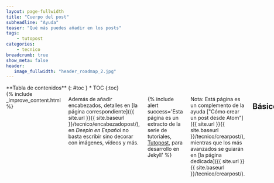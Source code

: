 ```yaml
---
layout: page-fullwidth
title: "Cuerpo del post"
subheadline: "Ayuda"
teaser: "Qué más puedes añadir en los posts"
tags:
    - tutopost
categories:
    - tecnico
breadcrumb: true
show_meta: false
header:
   image_fullwidth: "header_roadmap_2.jpg"
---
```

<div class="row">
<div class="medium-4 medium-push-8 columns" markdown="1">
<div class="panel radius" markdown="1">
**Tabla de contenidos**
{: #toc }
*  TOC
{:toc}
</div>
</div><!-- /.medium-4.columns -->

<div class="medium-8 medium-pull-4 columns" markdown="1">
{% include _improve_content.html %}

Además de añadir encabezados, detalles en [la página correspondiente]({{ site.url }}{{ site.baseurl }}/tecnico/encabezadopost/), en *Deepin en Español* no basta escribir sino decorar con imágenes, vídeos y más.

{% include alert success='Esta página es un extracto de la serie de tutoriales, <a href="/tutopost">Tutopost</a>, para desarrollo en Jekyll' %}

Nota: Está página es un complemento de la ayuda ["Cómo crear un post desde Atom"]({{ site.url }}{{ site.baseurl }}/tecnico/crearpost/), mientras que los más avanzados se guiarán en [la página dedicada]({{ site.url }}{{ site.baseurl }}/tecnico/crearpost/).

## Básico
### Vídeos

Con foundation los vídeos adaptables al tamaño (flexible) son fáciles. [Más info ›](http://foundation.zurb.com/docs/components/flex_video.html)

Arriba el código, abajo el resultado.

{% highlight html %}
<div class="flex-video">
  <iframe with video />
</div>
{% endhighlight %}

<div class="flex-video">
        <iframe width="1280" height="720" src="//www.youtube.com/embed/WoHxoz_0ykI" frameborder="0" allowfullscreen></iframe>
</div>

### Imágenes

Arriba el código, abajo el resultado.

{% highlight html %}
<img class="t60" src="{{ site.urlimg }}header_homepage_13.jpg" alt="">
{% endhighlight %}

<img class="t60" src="{{ site.urlimg }}header_homepage_13.jpg" alt="">

### Enlaces internos

Puedes hacer un enlace interno sin escribir la URL del página es de la siguiente manera:

~~~
{% raw %}[titulo link]({{ site.url }}{{ site.baseurl }}/cat/titulo/){% endraw %}
~~~

## Código adicional {#adicional}

Feeling Responsive permite a las páginas, de la siguiente forma

### Crear una tabla de contenido
{: .t60}

Cuando hay varias secciones en la publicación, es necesario crear una tabla de contenido o índice.

Más información en [»Kramdown«](http://kramdown.gettalong.org/converter/html.html#toc).

El más sencillo y recomendado es de Bare Bones:
{% highlight html %}
### Table of Contents
*  Auto generated table of contents
{:toc}
{% endhighlight %}

Puedes hacer más complejo con el formato de Foundation:

{% highlight html %}
<div class="panel radius" markdown="1">
**Table of Contents**
{: #toc }
*  TOC
{:toc}
</div>
{% endhighlight %}
<small markdown="1">[Up to table of contents](#toc)</small>
{: .text-right }

### Anclas

Las anclas sirven para enlazar partes específicas a la página. Basta escribir
`{#nombre}` El numeral indica el nombre de esa ancla.

### Citas

Las citas son apropiadas para entrevistas o extractos de páginas web. Usa el siguiente código:

> Age is an issue of mind over matter. If you don't mind, it doesn't matter.
<cite>Mark Twain</cite>

<small markdown="1">[Up to table of contents](#toc)</small>
{: .text-right }

~~~
{% highlight html %}
Código
{% endhighlight %}
~~~

## Avisos

### Mejorar contenido

Llamado ´improve_content´. Útil para editar código fuente directamente similar a una wiki. Está inspirada en [Ben Balters Blog](http://ben.balter.com/).

~~~
{% raw %}{% include _improve_content.html %}{% endraw %}
~~~

### Columnas

Para crear una columna, [debes usar las etiquetas "div" y usar la clase "row"]({{ site.url }}{{ site.baseurl }}/tecnico/columnas/).

### Incrustar un aviso en la publicación

Ese método es útil para avisar a los usuarios. Por favor, no añadas `.html` para evitar errores. Tienes cinco tipos de avisos: `warning`, `info`, `success`, `alert` y `text`.

~~~
{% raw %}{% include alert warning='This is a warning.' %}
{% include alert info='An info box.' %}
{% include alert success='Yeah, you made it!' %}
{% include alert alert='Danger!' %}
{% include alert terminal='jekyll -serve' %}
{% include alert text='Just a note!' %}{% endraw %}
~~~

{% include alert warning='This is a warning.' %}
{% include alert info='An info box.' %}
{% include alert success='Yeah, you made it!' %}
{% include alert alert='Danger!' %}
{% include alert terminal='jekyll -serve' %}
{% include alert text='Just a note!' %}

Si es posible usa la etiqueta `<html>` como en la siguiente demostración.

~~~
{% raw %}{% include alert info='<em>Feeling Responsive</em> is listed on <a href="http://jekyllthemes.org/">http://jekyllthemes.org</a>' %}{% endraw %}
~~~

{% include alert info='<em>Feeling Responsive</em> está listado <a href="http://jekyllthemes.org/">http://jekyllthemes.org</a>' %}

## Código líquido
{: .t60}

Puedes añadir códigos especiales Markdown (llamados Liquid code).

### Lista de publicaciones

Son bastante útiles para añadir un listado de publicaciones filtrado por:

- entries › entradas máximas
- offset › entradas omitidas desde el inicio
- category › define **una** categoría para mostrar dichas entradas

Así funciona si quiero listar las noticias desde el segundo hasta el cuarto:

~~~
{% raw %}{% include list-posts entries='3' offset='1' category='noticias' %}{% endraw %}
~~~

### Lista colección

Permite incrustar un listado publicaciones como páginas.

~~~
{% raw %}{% include list-collection collection='wordpress' %}{% endraw %}
~~~

### Enlace Anterior y Siguiente

Llamado `next-previous-post-in-category.html`. Añade enlaces al anterior y siguiente post. En el front matter se añade.

~~~
{% raw %} {% include next-previous-post-in-category %}{% endraw %}
~~~


<small markdown="1">[Up to table of contents](#toc)</small>
{: .text-right }

{% include _improve_content.html %}

</div><!-- /.medium-8.columns -->
</div><!-- /.row -->
